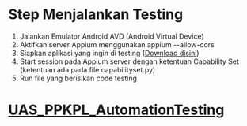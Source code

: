 # Step Menjalankan Testing
1. Jalankan Emulator Android AVD (Android Virtual Device)
2. Aktifkan server Appium menggunakan appium --allow-cors
3. Siapkan aplikasi yang ingin di testing (<a href='https://apkpure.com/wattpad-read-write-stories/wp.wattpad/download'>Download disini</a>)
4. Start session pada Appium server dengan ketentuan Capability Set (ketentuan ada pada file capabilityset.py)
5. Run file yang berisikan code testing

# <a href='https://docs.google.com/spreadsheets/d/1y12QS2Su1hSTbIfNAeKK3gJS2vuS4trKpn45QwVNRGU/edit?usp=sharing'>UAS_PPKPL_AutomationTesting</a>